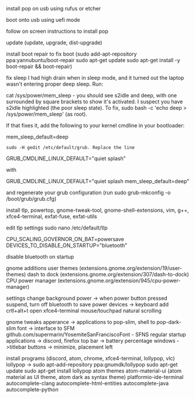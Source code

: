 install pop on usb using rufus or etcher

boot onto usb using uefi mode

follow on screen instructions to install pop

update (update, upgrade, dist-upgrade)

install boot repair to fix boot (sudo add-apt-repository ppa:yannubuntu/boot-repair
sudo apt-get update
sudo apt-get install -y boot-repair && boot-repair)

fix sleep
  I had high drain when in sleep mode, and it turned out the laptop wasn't entering proper deep sleep. Run:

  cat /sys/power/mem_sleep - you should see s2idle and deep, with one surrounded by square brackets to show it's activated. I suspect you have s2idle highlighted (the poor sleep state). To fix, sudo bash -c 'echo deep > /sys/power/mem_sleep' (as root).

  If that fixes it, add the following to your kernel cmdline in your bootloader:

  mem_sleep_default=deep



    sudo -H gedit /etc/default/grub. Replace the line

  GRUB_CMDLINE_LINUX_DEFAULT="quiet splash"

  with

  GRUB_CMDLINE_LINUX_DEFAULT="quiet splash mem_sleep_default=deep"

  and regenerate your grub configuration (run sudo grub-mkconfig -o /boot/grub/grub.cfg)


install tlp, powertop, gnome-tweak-tool, gnome-shell-extensions, vim, g++, xfce4-terminal, exfat-fuse, exfat-utils

edit tlp settings
  sudo nano /etc/default/tlp

  CPU_SCALING_GOVERNOR_ON_BAT=powersave
  DEVICES_TO_DISABLE_ON_STARTUP="bluetooth"

  disable bluetooth on startup

gnome additions
  user themes (extensions.gnome.org/extension/19/user-themes)
  dash to dock (extensions.gnome.org/extension/307/dash-to-dock)
  CPU power manager (extensions.gnome.org/extension/945/cpu-power-manager)

settings
  change background
  power -> when power button pressed suspend, turn off bluetooth to save power
  devices -> keyboard add crtl+alt+t open xfce4-terminal
              mouse/touchpad natural scrolling

gnome tweaks
  apperance -> applications to pop-slim, shell to pop-dark-slim
  font -> interface to SFM
    github.com/supermarin/YosemiteSanFranciscoFont - SFNS regular
  startup applications -> discord, firefox
  top bar -> battery percentage
  windows ->titlebar buttons -> minimize, placement left

install programs (discord, atom, chrome, xfce4-terminal, lollypop, vlc)
  lollypop -> sudo apt-add-repository ppa:gnumdk/lollypop
              sudo apt-get update
              sudo apt-get install lollypop
    atom themes
        atom-material-ui (atom material as UI theme, atom dark as syntax theme)
        platformio-ide-terminal
        autocomplete-clang
        autocomplete-html-entities
        autocomplete-java
        autocomplete-python
